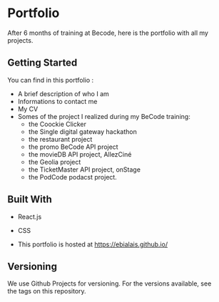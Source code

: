 # Portfolio

After 6 months of training at Becode, here is the portfolio with all my projects.


## Getting Started

You can find in this portfolio : 
- A brief description of who I am
- Informations to contact me
- My CV
- Somes of the project I realized during my BeCode training: 
  - the Coockie Clicker
  - the Single digital gateway hackathon
  - the restaurant project
  - the promo BeCode API project
  - the movieDB API project, AllezCiné
  - the Geolia project
  - the TicketMaster API project, onStage
  - the PodCode podacst project.

## Built With
- React.js
- CSS

- This portfolio is hosted at https://ebialais.github.io/

## Versioning
We use Github Projects for versioning. For the versions available, see the tags on this repository.
